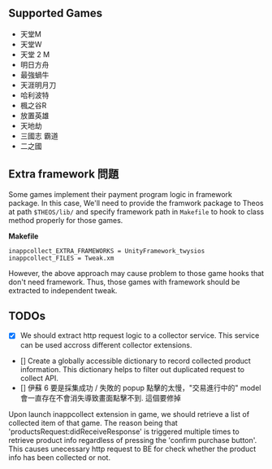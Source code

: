 
## Supported Games

- 天堂M
- 天堂W
- 天堂 2 M
- 明日方舟
- 最強蝸牛
- 天涯明月刀
- 哈利波特
- 楓之谷R
- 放置英雄
- 天地劫
- 三國志 霸道
- 二之國

## Extra framework 問題

Some games implement their payment program logic in framework package. In this case, We'll need to provide the framwork package to Theos at path `$THEOS/lib/` and specify framework path in `Makefile` to hook to class method properly for those games.

**Makefile**

```
inappcollect_EXTRA_FRAMEWORKS = UnityFramework_twysios
inappcollect_FILES = Tweak.xm
```

However, the above approach may cause problem to those game hooks that don't need framework. Thus, those games with framework should be extracted to independent tweak.

## TODOs

- [x] We should extract http request logic to a collector service. This service can be used accross different collector extensions.
- [] Create a globally accessible dictionary to record collected product information. This dictionary helps to filter out duplicated request to collect API.
- [] 伊蘇 6 要是採集成功 / 失敗的 popup 點擊的太慢，"交易進行中的" model 會一直存在不會消失導致畫面點擊不到. 這個要修掉

Upon launch inappcollect extension in game, we should retrieve a list of collected item of that game. The reason being that 'productsRequest:didReceiveResponse' is triggered multiple times to retrieve product info regardless of pressing the 'confirm purchase button'. This causes unecessary http request to BE for check whether the product info has been collected or not.
